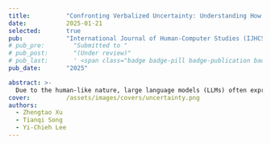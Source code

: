 ```yaml
---
title:          "Confronting Verbalized Uncertainty: Understanding How LLM’s Verbalized Uncertainty Influences Users in AI-Assisted Decision-Making"
date:           2025-01-21
selected:       true
pub:            "International Journal of Human-Computer Studies (IJHCS)"
# pub_pre:        "Submitted to "
# pub_post:       "(Under review)"
# pub_last:       ' <span class="badge badge-pill badge-publication badge-success">Spotlight</span>'
pub_date:       "2025"

abstract: >-
  Due to the human-like nature, large language models (LLMs) often express uncertainty in their outputs. This expression, known as "verbalized uncertainty", can appear in phrases such as "I'm sure that [...]" or "It could be [...]". However, few studies have explored how this expression impacts human users' feelings towards AI, including their trust, satisfaction and task performance. Our research aims to fill this gap by exploring how different levels of verbalized uncertainty from the LLM's outputs affect users' perceptions and behaviors in AI-assisted decision-making scenarios. To this end, we conducted a between-condition study (N = 156), dividing participants into six groups based on two accuracy conditions and three conditions of verbalized uncertainty. We also used the widely played word guessing game Codenames to simulate the role of LLMs in assisting human decision-making. Our results show that medium verbalized uncertainty in the LLM's expressions consistently leads to higher user trust, satisfaction, and task performance compared to high and low verbalized uncertainty. Our results also show that participants experience verbalized uncertainty differently based on the accuracy of the LLM. This study offers important implications for the future design of LLMs, suggesting adaptive strategies to express verbalized uncertainty based on the LLM's accuracy.
cover:          /assets/images/covers/uncertainty.png
authors:
  - Zhengtao Xu
  - Tianqi Song
  - Yi-Chieh Lee
---
```

